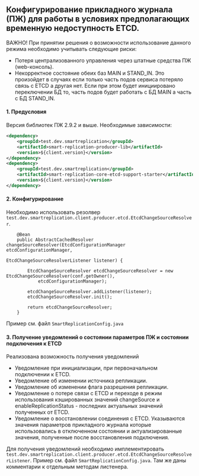 ## Конфигурирование прикладного журнала (ПЖ) для работы в условиях предполагающих временную недоступность ETCD. 

ВАЖНО! При принятии решения о возможности использование данного режима необходимо учитывать следующие риски:

* Потеря централизованного управления через штатные средства ПЖ (web-консоль).
* Некорректное состояние обеих баз MAIN и STAND_IN. Это произойдет в случаях если только часть подов сервиса потеряло связь с ETCD а другая нет. Если при этом будет инициировано переключении БД то, часть подов будет работать с БД MAIN а часть с БД STAND_IN.

#### 1. Предусловия

Версия библиотек ПЖ 2.9.2 и выше. Необходимые зависимости:
```xml
<dependency>
    <groupId>test.dev.smartreplication</groupId>
    <artifactId>smart-replication-producer-lib</artifactId>
    <version>${client.version}</version>
</dependency>
<dependency>
    <groupId>test.dev.smartreplication</groupId>
    <artifactId>smart-replication-core-etcd-support-starter</artifactId>
    <version>${client.version}</version>
</dependency>
```

#### 2. Конфигурирование  

Необходимо использовать резолвер ```test.dev.smartreplication.client.producer.etcd.EtcdChangeSourceResolver```.
```
    @Bean
    public AbstractCachedResolver changeSourceResolver(EtcdConfigurationManager etcdConfigurationManager,
                                                       EtcdChangeSourceResolverListener listener) {

        EtcdChangeSourceResolver etcdChangeSourceResolver = new EtcdChangeSourceResolver(conf.getOwner(),
            etcdConfigurationManager);

        etcdChangeSourceResolver.addListener(listener);
        etcdChangeSourceResolver.init();

        return etcdChangeSourceResolver;
    }
```

Пример см. файл ```SmartReplicationConfig.java```

#### 3. Получение уведомлений о состоянии параметров ПЖ и состоянии подключения к ETCD

Реализована возможность получения уведомлений
* Уведомление при инициализации, при первоначальном подключении к ETCD.
* Уведомление об изменении источника репликации.
* Уведомление об изменении флага разрешения репликации.
* Уведомление о потере связи с ETCD и переходе в режим использования кэшированных значений changeSource и  enableReplicationStatus - последних актуальных значений полученных от ETCD.
* Уведомление о восстановлении соединения с ETCD. Указываются значения параметров прикладного журнала которые использовались в отключенном состоянии и актуализированные значения, полученные после восстановления подключения.

Для получения уведомлений необходимо имплементировать ```test.dev.smartreplication.client.producer.etcd.EtcdChangeSourceResolverListener```.
Пример см. файл ```SmartReplicationConfig.java```. Там же даны комментарии к отдельным методам листенера.

